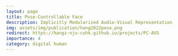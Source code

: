 ```yaml
---
layout: page
title: Pose-Controllable Face
description: Implicitly Modularized Audio-Visual Representation
img: assets/img/publication/hang2022pose.png
redirect: https://hangz-nju-cuhk.github.io/projects/PC-AVS
importance: 4
category: digital human
---
```


